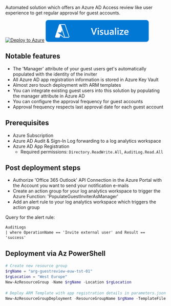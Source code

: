 Automated solution which offers an Azure AD Access review like user experience to get regular approval for guest accounts.

[![Deploy to Azure](https://aka.ms/deploytoazurebutton)](https://portal.azure.com/#create/Microsoft.Template/uri/https%3A%2F%2Fraw.githubusercontent.com%2FEricSoldierer%2FAzureADGuestReview%2Fmaster%2FguestReview.json)
[![Visualize](https://raw.githubusercontent.com/Azure/azure-quickstart-templates/master/1-CONTRIBUTION-GUIDE/images/visualizebutton.svg?sanitize=true)](http://armviz.io/#/?load=https%3A%2F%2Fraw.githubusercontent.com%2Fnicolonsky%2FAzureADGuestReview%2Fmaster%2FguestReview.json)

## Notable features

* The 'Manager' attribute of your guest users get's automatically populated with the identity of the inviter
* All Azure AD app registration information is stored in Azure Key Vault
* Almost zero touch deployment with ARM templates
* You can integrate existing guest users into this solution by populating the manager attribute in Azure AD
* You can configure the approval frequency for guest accounts
* Approval frequency respects last approval date for each guest account

## Prerequisites

* Azure Subscription
* Azure AD Audit & Sign-In Log forwarding to a log analytics workspace
* Azure AD App Registration
    * Required permissions: `Directory.ReadWrite.All`, `AuditLog.Read.All`

## Post deployment steps

* Authorize 'Office 365 Outlook' API Connection in the Azure Portal with the Account you want to send your notification e-mails
* Create an action group for your log analytics workspace to trigger the Azure Function: 'PopulateGuestInviterAsManager'
* Add an alert rule to your log analytics workspace which triggers the action group

Query for the alert rule:

```
AuditLogs
| where OperationName == 'Invite external user' and Result == 'success'
```

## Deployment via Az PowerShell

```powershell
# Create new resource group
$rgName = "arg-guestreview-euw-tst-01"
$rgLocation = "West Europe"
New-AzResourceGroup -Name $rgName -Location $rgLocation

# Deploy ARM Template with app registration details in parameters.json file
New-AzResourceGroupDeployment -ResourceGroupName $rgName -TemplateFile "C:\Repos\GitHub\AzureADGuestManagement\03-LogicApp\template.json" -TemplateParameterFile "C:\Repos\GitHub\AzureADGuestManagement\03-LogicApp\template.parameters.json" -Verbose  
```

